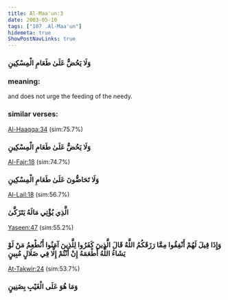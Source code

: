 ```yaml
---
title: Al-Maa'un:3
date: 2003-05-10
tags: ["107 .Al-Maa'un"]
hidemeta: true 
ShowPostNavLinks: true 
---
```

### وَلَا يَحُضُّ عَلَىٰ طَعَامِ الْمِسْكِينِ
### meaning: 
and does not urge the feeding of the needy.
### similar verses: 

[Al-Haaqqa:34](/69/34) (sim:75.7%)

### وَلَا يَحُضُّ عَلَىٰ طَعَامِ الْمِسْكِينِ

[Al-Fajr:18](/89/18) (sim:74.7%)

### وَلَا تَحَاضُّونَ عَلَىٰ طَعَامِ الْمِسْكِينِ

[Al-Lail:18](/92/18) (sim:56.7%)

### الَّذِي يُؤْتِي مَالَهُ يَتَزَكَّىٰ

[Yaseen:47](/36/47) (sim:55.2%)

### وَإِذَا قِيلَ لَهُمْ أَنْفِقُوا مِمَّا رَزَقَكُمُ اللَّهُ قَالَ الَّذِينَ كَفَرُوا لِلَّذِينَ آمَنُوا أَنُطْعِمُ مَنْ لَوْ يَشَاءُ اللَّهُ أَطْعَمَهُ إِنْ أَنْتُمْ إِلَّا فِي ضَلَالٍ مُبِينٍ

[At-Takwir:24](/81/24) (sim:53.7%)

### وَمَا هُوَ عَلَى الْغَيْبِ بِضَنِينٍ
